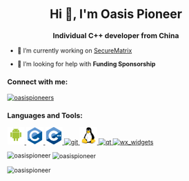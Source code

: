 <h1 align="center">Hi 👋, I'm Oasis Pioneer</h1>
<h3 align="center">Individual C++ developer from China</h3>

<div class="github-card" data-github="OasisPioneer" data-width="400" data-height="156" data-theme="default"></div>
<script src="https://cdn.jsdelivr.net/gh/lepture/github-cards@latest/jsdelivr/widget.js"></script>

- 🔭 I’m currently working on [SecureMatrix](https://github.com/OasisPioneer/SecureMatrix)

- 🤝 I’m looking for help with **Funding Sponsorship**

<h3 align="left">Connect with me:</h3>
<p align="left">
<a href="https://twitter.com/oasispioneers" target="blank"><img align="center" src="https://raw.githubusercontent.com/rahuldkjain/github-profile-readme-generator/master/src/images/icons/Social/twitter.svg" alt="oasispioneers" height="30" width="40" /></a>
</p>

<h3 align="left">Languages and Tools:</h3>
<p align="left"> <a href="https://developer.android.com" target="_blank" rel="noreferrer"> <img src="https://raw.githubusercontent.com/devicons/devicon/master/icons/android/android-original-wordmark.svg" alt="android" width="40" height="40"/> </a> <a href="https://www.cprogramming.com/" target="_blank" rel="noreferrer"> <img src="https://raw.githubusercontent.com/devicons/devicon/master/icons/c/c-original.svg" alt="c" width="40" height="40"/> </a> <a href="https://www.w3schools.com/cpp/" target="_blank" rel="noreferrer"> <img src="https://raw.githubusercontent.com/devicons/devicon/master/icons/cplusplus/cplusplus-original.svg" alt="cplusplus" width="40" height="40"/> </a> <a href="https://git-scm.com/" target="_blank" rel="noreferrer"> <img src="https://www.vectorlogo.zone/logos/git-scm/git-scm-icon.svg" alt="git" width="40" height="40"/> </a> <a href="https://www.linux.org/" target="_blank" rel="noreferrer"> <img src="https://raw.githubusercontent.com/devicons/devicon/master/icons/linux/linux-original.svg" alt="linux" width="40" height="40"/> </a> <a href="https://www.qt.io/" target="_blank" rel="noreferrer"> <img src="https://upload.wikimedia.org/wikipedia/commons/0/0b/Qt_logo_2016.svg" alt="qt" width="40" height="40"/> </a> <a href="https://www.wxwidgets.org/" target="_blank" rel="noreferrer"> <img src="https://upload.wikimedia.org/wikipedia/commons/b/bb/WxWidgets.svg" alt="wx_widgets" width="40" height="40"/> </a> </p>

<p><img align="left" src="https://github-readme-stats.vercel.app/api/top-langs?username=oasispioneer&show_icons=true&locale=en&layout=compact" alt="oasispioneer" /></p>

<p>&nbsp;<img align="center" src="https://github-readme-stats.vercel.app/api?username=oasispioneer&show_icons=true&locale=en" alt="oasispioneer" /></p>

<p><img align="center" src="https://github-readme-streak-stats.herokuapp.com/?user=oasispioneer&" alt="oasispioneer" /></p>


